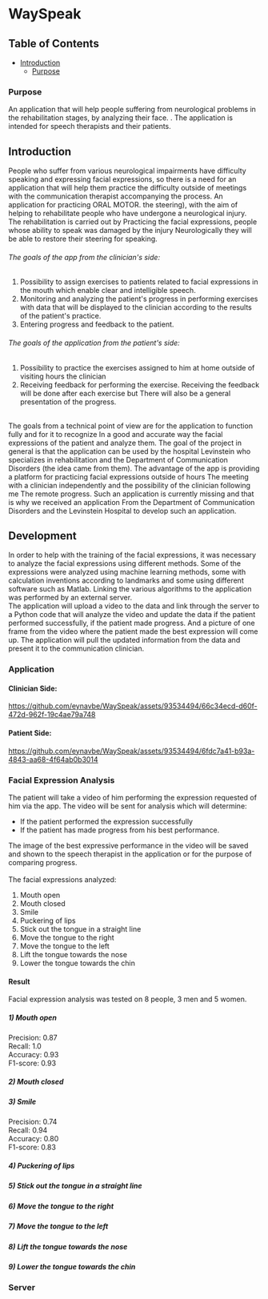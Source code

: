# WaySpeak
## Table of Contents  
 - [Introduction](#introduction)  
   - [Purpose](#purpose)  
 
### Purpose
An application that will help people suffering from neurological problems in the rehabilitation stages, by analyzing their face.
. The application is intended for speech therapists and their patients.

## Introduction
People who suffer from various neurological impairments have difficulty speaking and expressing facial expressions, so there is a need for an application that will help them practice the difficulty outside of meetings with the communication therapist accompanying the process.
An application for practicing ORAL MOTOR.
the steering), with the aim of helping to rehabilitate people who have undergone a neurological injury. The rehabilitation is carried out by
Practicing the facial expressions, people whose ability to speak was damaged by the injury
Neurologically they will be able to restore their steering for speaking.
###### The goals of the app from the clinician's side:
1) Possibility to assign exercises to patients related to facial expressions in the mouth
which enable clear and intelligible speech.
2) Monitoring and analyzing the patient's progress in performing exercises with data that will be displayed
to the clinician according to the results of the patient's practice.
3) Entering progress and feedback to the patient.

###### The goals of the application from the patient's side:
1) Possibility to practice the exercises assigned to him at home outside of visiting hours
the clinician
2) Receiving feedback for performing the exercise. Receiving the feedback will be done after each exercise but
There will also be a general presentation of the progress.

</br>
The goals from a technical point of view are for the application to function fully and for it to recognize
In a good and accurate way the facial expressions of the patient and analyze them.
The goal of the project in general is that the application can be used by the hospital
Levinstein who specializes in rehabilitation and the Department of Communication Disorders (the idea came from them).
The advantage of the app is providing a platform for practicing facial expressions outside of hours
The meeting with a clinician independently and the possibility of the clinician following me
The remote progress. Such an application is currently missing and that is why we received an application
From the Department of Communication Disorders and the Levinstein Hospital to develop such an application.


## Development
In order to help with the training of the facial expressions, it was necessary to analyze the facial expressions using different methods. Some of the expressions were analyzed using machine learning methods, some with calculation inventions according to landmarks and some using different software such as Matlab. Linking the various algorithms to the application was performed by an external server.</br>
The application will upload a video to the data and link through the server to a Python code that will analyze the video and update the data if the patient performed successfully, if the patient made progress. And a picture of one frame from the video where the patient made the best expression will come up. The application will pull the updated information from the data and present it to the communication clinician.
### Application
#### Clinician Side:



https://github.com/eynavbe/WaySpeak/assets/93534494/66c34ecd-d60f-472d-962f-19c4ae79a748




#### Patient Side:
https://github.com/eynavbe/WaySpeak/assets/93534494/6fdc7a41-b93a-4843-aa68-4f64ab0b3014

### Facial Expression Analysis
The patient will take a video of him performing the expression requested of him via the app. The video will be sent for analysis which will determine:
- If the patient performed the expression successfully
- If the patient has made progress from his best performance.</br>


The image of the best expressive performance in the video will be saved and shown to the speech therapist in the application or for the purpose of comparing progress.</br></br>
The facial expressions analyzed:
1) Mouth open
2) Mouth closed
3) Smile
4) Puckering of lips
5) Stick out the tongue in a straight line
6) Move the tongue to the right
7) Move the tongue to the left
8) Lift the tongue towards the nose
9) Lower the tongue towards the chin
#### Result
Facial expression analysis was tested on 8 people, 3 men and 5 women.
##### 1) Mouth open
Precision: 0.87 </br>
Recall: 1.0 </br>
Accuracy: 0.93 </br>
F1-score: 0.93 </br>

##### 2) Mouth closed

##### 3) Smile
Precision: 0.74 </br>
Recall: 0.94 </br>
Accuracy: 0.80 </br>
F1-score: 0.83 </br>
##### 4) Puckering of lips
##### 5) Stick out the tongue in a straight line
##### 6) Move the tongue to the right
##### 7) Move the tongue to the left
##### 8) Lift the tongue towards the nose
##### 9) Lower the tongue towards the chin
### Server




